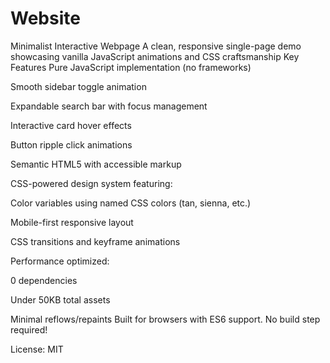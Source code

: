 # Website
Minimalist Interactive Webpage
A clean, responsive single-page demo showcasing vanilla JavaScript animations and CSS craftsmanship
Key Features
Pure JavaScript implementation (no frameworks)

Smooth sidebar toggle animation

Expandable search bar with focus management

Interactive card hover effects

Button ripple click animations

Semantic HTML5 with accessible markup

CSS-powered design system featuring:

Color variables using named CSS colors (tan, sienna, etc.)

Mobile-first responsive layout

CSS transitions and keyframe animations

Performance optimized:

0 dependencies

Under 50KB total assets

Minimal reflows/repaints
Built for browsers with ES6 support. No build step required!

License: MIT
